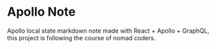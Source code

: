 # Apollo Note

Apollo local state markdown note made with React + Apollo + GraphQL,  
this project is following the course of nomad coders.
